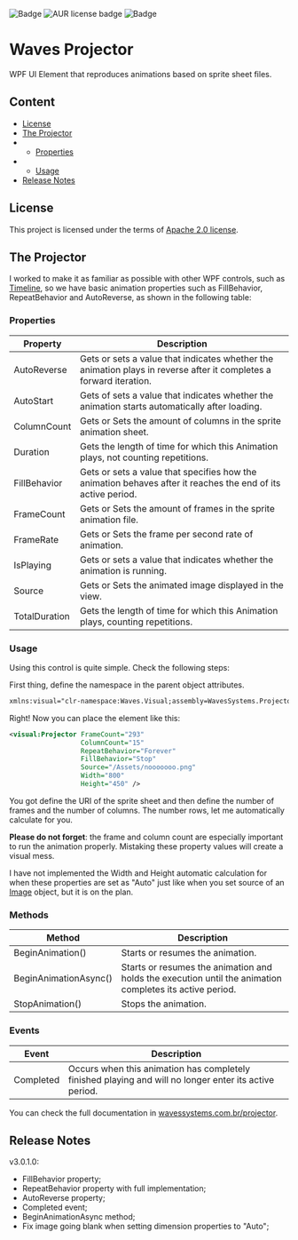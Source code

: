 ![Badge](https://img.shields.io/badge/.NET%20Framework-4.6.1-information??style=for-the-badge&logo=.NET&logoColor=white&color=512BD4)  ![AUR license badge](https://img.shields.io/badge/license-Apache-blue???style=for-the-badge&logo=apache)  ![Badge](https://img.shields.io/badge/Visual%20Studio-2022-information??style=for-the-badge&logo=VisualStudio&logoColor=white&color=512BD4)  
# Waves Projector

WPF UI Element that reproduces animations based on sprite sheet files.

## Content

<!--ts-->
*  [License](#License)
*  [The Projector](#the-projector)
* * [Properties](#properties)
* * [Usage](#usage)
* [Release Notes](#release-notes)
<!--te-->

## License
This project is licensed under the terms of [Apache 2.0 license](https://github.com/WAVES-Systems/Projector/blob/main/LICENSE.txt).

## The Projector

I worked to make it as familiar as possible with other WPF controls, such as [Timeline](https://learn.microsoft.com/en-us/dotnet/api/system.windows.media.animation.timeline?view=windowsdesktop-7.0), so we have basic animation properties such as FillBehavior, RepeatBehavior and AutoReverse, as shown in the following table:

### Properties
| Property      | Description                                                                                                         |
|---------------|---------------------------------------------------------------------------------------------------------------------|
| AutoReverse   | Gets or sets a value that indicates whether the animation plays in reverse after it completes a forward iteration.  |
| AutoStart     | Gets of sets a value that indicates whether the animation starts automatically after loading.                       |
| ColumnCount   | Gets or Sets the amount of columns in the sprite animation sheet.                                                   |
| Duration      | Gets the length of time for which this Animation plays, not counting repetitions.                                   |
| FillBehavior  | Gets or sets a value that specifies how the animation behaves after it reaches the end of its active period.        |
| FrameCount    | Gets or Sets the amount of frames in the sprite animation file.                                                     |
| FrameRate     | Gets or Sets the frame per second rate of animation.                                                                |
| IsPlaying     | Gets or sets a value that indicates whether the animation is running.                                               |
| Source        | Gets or Sets the animated image displayed in the view.                                                              |
| TotalDuration | Gets the length of time for which this Animation plays, counting repetitions.                                       |

### Usage
Using this control is quite simple. Check the following steps:

First thing, define the namespace in the parent object attributes.
```xml
xmlns:visual="clr-namespace:Waves.Visual;assembly=WavesSystems.Projector"
```

Right! Now you can place the element like this:
```xml
<visual:Projector FrameCount="293"
                  ColumnCount="15"
                  RepeatBehavior="Forever"
                  FillBehavior="Stop"
                  Source="/Assets/nooooooo.png"
                  Width="800"
                  Height="450" />
```
You got define the URI of the sprite sheet and then define the number of frames and the number of columns. The number rows, let me automatically calculate for you. 

**Please do not forget**: the frame and column count are especially important to run the animation properly. Mistaking these property values will create a visual mess.

I have not implemented the Width and Height automatic calculation for when these properties are set as "Auto" just like when you set source of an [Image](https://learn.microsoft.com/en-us/dotnet/api/system.windows.controls.image?view=windowsdesktop-7.0) object, but it is on the plan.

### Methods

| Method              | Description                                                                                              |
|---------------------|----------------------------------------------------------------------------------------------------------|
| BeginAnimation()    | Starts or resumes the animation.                                                                         |
| BeginAnimationAsync() | Starts or resumes the animation and holds the execution until the animation completes its active period. |
| StopAnimation()       | Stops the animation.                                                                                     |

### Events
| Event     | Description                                                                                           |
|-----------|-------------------------------------------------------------------------------------------------------|
| Completed | Occurs when this animation has completely finished playing and will no longer enter its active period. |

You can check the full documentation in [wavessystems.com.br/projector](https://wavessystems.com.br/projector).

## Release Notes
v3.0.1.0:  
* FillBehavior property;  
* RepeatBehavior property with full implementation;  
* AutoReverse property;  
* Completed event;  
* BeginAnimationAsync method;
* Fix image going blank when setting dimension properties to "Auto";
